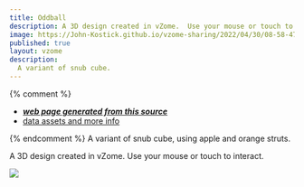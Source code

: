 ```yaml
---
title: Oddball
description: A 3D design created in vZome.  Use your mouse or touch to interact.
image: https://John-Kostick.github.io/vzome-sharing/2022/04/30/08-58-47-Oddball/Oddball.png
published: true
layout: vzome
description:
  A variant of snub cube.
---
```


{% comment %}
 - [***web page generated from this source***](<https://John-Kostick.github.io/vzome-sharing/2022/04/30/Oddball-08-58-47.html>)
 - [data assets and more info](<https://github.com/John-Kostick/vzome-sharing/tree/main/2022/04/30/08-58-47-Oddball/>)
 
{% endcomment %}
A variant of snub cube, using apple and orange struts.  

A 3D design created in vZome.  Use your mouse or touch to interact.

<vzome-viewer style="width: 100%; height: 65vh;"
       src="https://John-Kostick.github.io/vzome-sharing/2022/04/30/08-58-47-Oddball/Oddball.vZome" >
  <img src="https://John-Kostick.github.io/vzome-sharing/2022/04/30/08-58-47-Oddball/Oddball.png" />
</vzome-viewer>
